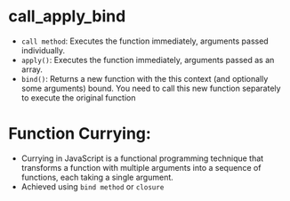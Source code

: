 # call_apply_bind

- `call method`: Executes the function immediately, arguments passed individually.
- `apply()`: Executes the function immediately, arguments passed as an array.
- `bind()`: Returns a new function with the this context (and optionally some arguments) bound. You need to call this new function separately to execute the original function

# Function Currying:

- Currying in JavaScript is a functional programming technique that transforms a function with multiple arguments into a sequence of functions, each taking a single argument.
- Achieved using `bind method` or `closure`
